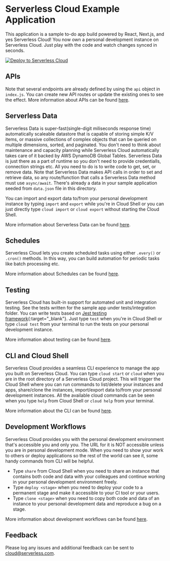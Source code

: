 # Serverless Cloud Example Application

This application is a sample to-do app build powered by React, Next.js, and yes Serverless Cloud!
You now own a personal development instance on Serverless Cloud. Just play with the code and watch changes synced in seconds.

[![Deploy to Serverless Cloud](https://cloud.serverless.com/deploy.svg)](https://cloud.serverless.com/start/clone?repoUrl=https%3A%2F%2Fgithub.com%2Fserverless%2Fcloud%2Ftree%2Fmain%2Fexamples%2Fwith-nextjs)

## APIs

Note that several endpoints are already defined by using the `api` object in `index.js`. You can create new API routes or update the existing ones to see the effect.
More information about APIs can be found [here](https://serverless.com/cloud/docs/apps/api).

## Serverless Data

Serverless Data is super-fast(single-digit miliseconds response time) automatically scaleable datastore that is capable of storing simple K/V items, or massive collections of complex objects that can be queried on multiple dimensions, sorted, and paginated.
You don't need to think about maintenance and capacity planning while Serverless Cloud automatically takes care of it backed by AWS DynamoDB Global Tables.
Serverless Data is just there as a part of runtime so you don't need to provide credentialls, connection strings etc. All you need to do is to write code to get, set, or remove data. Note that Serverless Data makes API calls in order to set and retrieve data, so any route/function that calls a Serverless Data method must use `async/await`. There's already a data in your sample application seeded from `data.json` file in this directory.

You can import and export data to/from your personal development instance by typing `import` and `export` while you're in Cloud Shell or you can just directly type `cloud import` or `cloud export` without starting the Cloud Shell.

More information about Serverless Data can be found [here](https://serverless.com/cloud/docs/apps/data).

## Schedules

Serverless Cloud lets you create scheduled tasks using either `.every()` or `.cron()` methods. In this way, you can build automation for periodic tasks like batch processing etc.

More information about Schedules can be found [here](https://serverless.com/cloud/docs/apps/schedule).

## Testing

Serverless Cloud has built-in support for automated unit and integration testing. See the tests written for the sample app under tests/integration folder. You can write tests based on [Jest testing framework](https://jestjs.io/){:target="\_blank"}.
Just type `test` when you're in Cloud Shell or type `cloud test` from your terminal to run the tests on your personal development instance.

More information about testing can be found [here](https://serverless.com/cloud/docs/testing).

## CLI and Cloud Shell

Serverless Cloud provides a seamless CLI experience to manage the app you built on Serverless Cloud. You can type `cloud start` or `cloud` when you are in the root directory of a Serverless Cloud project. This will trigger the Cloud Shell where you can run commands to list/delete your instances and apps, share/clone the instances, import/export data to/from your personal development instances. All the available cloud commands can be seen when you type `help` from Cloud Shell or `cloud help` from your terminal.

More information about the CLI can be found [here](https://serverless.com/cloud/docs/cli).

## Development Workflows

Serverless Cloud provides you with the personal development environment that's accessible you and only you. The URL for it is NOT accessible unless you are in personal development mode.
When you need to show your work to others or deploy applications so the rest of the world can see it, some handy commands from CLI will be helpful.

- Type `share` from Cloud Shell when you need to share an instance that contains both code and data with your colleagues and continue working in your personal development environment freely.
- Type `deploy <stage>` when you need to deploy your code to a permanent stage and make it accessible to your CI tool or your users.
- Type `clone <stage>` when you need to copy both code and data of an instance to your personal development data and reproduce a bug on a stage.

More information about development workflows can be found [here](https://serverless.com/cloud/docs/workflows).

## Feedback

Please log any issues and additional feedback can be sent to cloud@serverless.com.
